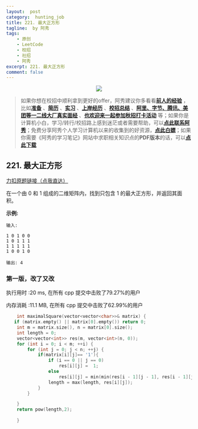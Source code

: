 ```yaml
---
layout:  post
category:  hunting_job
title: 221. 最大正方形
tagline:  by 阿秀
tags:
    - 原创
    - LeetCode
    - 校招
    - 社招
    - 阿秀
excerpt: 221. 最大正方形
comment: false
---
```






<div align="center">
  <a href="/notes/05-xiustar/01-xiustar_reading_guide/01-introduce.html#阿秀组建了一个校招学习圈子">
      <img src="https://axiu-image-bed.oss-cn-shanghai.aliyuncs.com/img/202206190108471.png">
  </a></div>



> 如果你想在校招中顺利拿到更好的offer，阿秀建议你多看看<font style="font-weight:bold; color:#4169E1;text-decoration:underline;">[前人的经验](/notes/05-xiustar/01-xiustar_reading_guide/01-introduce.md)</font> ，比如<font style="font-weight:bold; color:#4169E1;text-decoration:underline;">[准备](/notes/05-xiustar/02-campus_prepare/02-01-校招重要时间点科普.md)</font> 、<font style="font-weight:bold; color:#4169E1;text-decoration:underline;">[简历](/notes/05-xiustar/03-resume/01-00-简历开篇词.md)</font> 、<font style="font-weight:bold; color:#4169E1;text-decoration:underline;">[实习](/notes/05-xiustar/04-school_practice/20220320-从公司角度来看，为什么要招实习生.md)</font> 、<font style="font-weight:bold; color:#4169E1;text-decoration:underline;">[上岸经历](/notes/05-xiustar/09-question_answer/20220817.md)</font> 、<font style="font-weight:bold; color:#4169E1;text-decoration:underline;">[校招总结](/notes/05-xiustar/05-campus_recruitment/2020-12-16-双非渣硕的秋招之路总结（已拿抖音研发岗SP）.md)</font> 、<font style="font-weight:bold; color:#4169E1;text-decoration:underline;">[阿里、字节、腾讯、美团等一二线大厂真实面经](/notes/07-resources/01-free/04-schoolSchample.md)</font> 、<font style="font-weight:bold; color:#4169E1;text-decoration:underline;">[也欢迎来一起参加秋招打卡活动](/notes/05-xiustar/01-xiustar_reading_guide/01-introduce.html#阿秀组建了一个校招学习圈子)</font> 等；如果你是计算机小白，学习/转行/校招路上感到迷茫或者需要帮助，可以<font style="font-weight:bold; color:#4169E1;text-decoration:underline;">[点此联系阿秀](/notes/08-other/02-question.md#_4、阿秀-如何才能联系到你)</font>；免费分享阿秀个人学习计算机以来的收集到的好资源，<font style="font-weight:bold; color:#4169E1;text-decoration:underline;">[点此白嫖](/notes/07-resources/01-free/01-introduce.md)</font>；如果你需要《阿秀的学习笔记》网站中求职相关知识点的**PDF版本**的话，可以<font style="font-weight:bold; color:#4169E1;text-decoration:underline;">[点此下载](/notes/08-other/02-question.md#_5、如何下载阿秀的学习笔记内容pdf版本)</font> 



## 221. 最大正方形

[力扣原题链接（点我直达）](https://leetcode-cn.com/problems/maximal-square/)

在一个由 0 和 1 组成的二维矩阵内，找到只包含 1 的最大正方形，并返回其面积。

**示例:**

```
输入: 

1 0 1 0 0
1 0 1 1 1
1 1 1 1 1
1 0 0 1 0

输出: 4
```

### 第一版，改了又改

执行用时 :20 ms, 在所有 cpp 提交中击败了79.27%的用户

内存消耗 :11.1 MB, 在所有 cpp 提交中击败了62.99%的用户



```c++
    int maximalSquare(vector<vector<char>>& matrix) {
   if (matrix.empty() || matrix[0].empty()) return 0;
	int m = matrix.size(), n = matrix[0].size();
	int length = 0;
	vector<vector<int>> res(m, vector<int>(n, 0));
	for (int i = 0; i < m; ++i) {
		for (int j = 0; j < n; ++j) {
			if(matrix[i][j]== '1'){
				if (i == 0 || j == 0)
					res[i][j] =  1;
				else 
					res[i][j] = min(min(res[i - 1][j - 1], res[i - 1][j]), res[i][j - 1])+1;
				length = max(length, res[i][j]);
			}
		}

	}
	return pow(length,2);
        
    }
```

<p id="丑数"></p>



